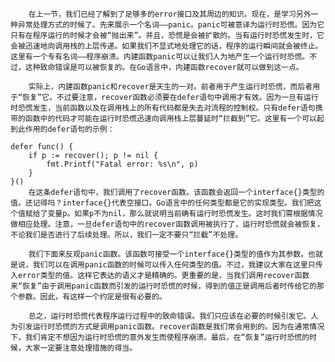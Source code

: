         在上一节，我们已经了解到了足够多的error接口及其周边的知识。现在，是学习另外一种异常处理方式的时候了。先来展示一个名词——panic。panic可被意译为运行时恐慌。因为它只有在程序运行的时候才会被“抛出来”。并且，恐慌是会被扩散的。当有运行时恐慌发生时，它会被迅速地向调用栈的上层传递。如果我们不显式地处理它的话，程序的运行瞬间就会被终止。这里有一个专有名词——程序崩溃。内建函数panic可以让我们人为地产生一个运行时恐慌。不过，这种致命错误是可以被恢复的。在Go语言中，内建函数recover就可以做到这一点。
    
        实际上，内建函数panic和recover是天生的一对。前者用于产生运行时恐慌，而后者用于“恢复”它。不过要注意，recover函数必须要在defer语句中调用才有效。因为一旦有运行时恐慌发生，当前函数以及在调用栈上的所有代码都是失去对流程的控制权。只有defer语句携带的函数中的代码才可能在运行时恐慌迅速向调用栈上层蔓延时“拦截到”它。这里有一个可以起到此作用的defer语句的示例：

    defer func() {
        if p := recover(); p != nil {
            fmt.Printf("Fatal error: %s\n", p)
        }
    }()
        在这条defer语句中，我们调用了recover函数。该函数会返回一个interface{}类型的值。还记得吗？interface{}代表空接口。Go语言中的任何类型都是它的实现类型。我们把这个值赋给了变量p。如果p不为nil，那么就说明当前确有运行时恐慌发生。这时我们需根据情况做相应处理。注意，一旦defer语句中的recover函数调用被执行了，运行时恐慌就会被恢复，不论我们是否进行了后续处理。所以，我们一定不要只“拦截”不处理。
    
        我们下面来反观panic函数。该函数可接受一个interface{}类型的值作为其参数。也就是说，我们可以在调用panic函数的时候可以传入任何类型的值。不过，我建议大家在这里只传入error类型的值。这样它表达的语义才是精确的。更重要的是，当我们调用recover函数来“恢复”由于调用panic函数而引发的运行时恐慌的时候，得到的值正是调用后者时传给它的那个参数。因此，有这样一个约定是很有必要的。
    
        总之，运行时恐慌代表程序运行过程中的致命错误。我们只应该在必要的时候引发它。人为引发运行时恐慌的方式是调用panic函数。recover函数是我们常会用到的。因为在通常情况下，我们肯定不想因为运行时恐慌的意外发生而使程序崩溃。最后，在“恢复”运行时恐慌的时候，大家一定要注意处理措施的得当。